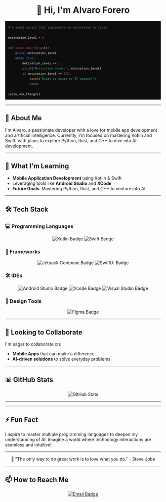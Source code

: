<h1 align="center">👋 Hi, I'm Alvaro Forero </h1>

<p align="center">
   <img src="https://github.com/AlGSyntax/AlGSyntax/blob/main/Bildschirmfoto%202024-05-04%20um%2010.23.49.png?raw=true" alt="Banner about Alvaro" width="600"/>
</p>

---

## 👀 About Me
I'm Alvaro, a passionate developer with a love for mobile app development and artificial intelligence. Currently, I'm focused on mastering Kotlin and Swift, with plans to explore Python, Rust, and C++ to dive into AI development.

---

## 🌱 What I'm Learning
- **Mobile Application Development** using Kotlin & Swift
- Leveraging tools like **Android Studio** and **XCode**
- **Future Goals**: Mastering Python, Rust, and C++ to venture into AI 

---

## 🛠 Tech Stack
### 💻 **Programming Languages**
<p align="center">
   <img src="https://img.shields.io/badge/Kotlin-0095D5?style=for-the-badge&logo=kotlin&logoColor=white" alt="Kotlin Badge"/>
   <img src="https://img.shields.io/badge/Swift-FA7343?style=for-the-badge&logo=swift&logoColor=white" alt="Swift Badge"/>
</p>

### 🧰 **Frameworks**
<p align="center">
   <img src="https://img.shields.io/badge/Jetpack%20Compose-4285F4?style=for-the-badge&logo=jetpack-compose&logoColor=white" alt="Jetpack Compose Badge"/>
   <img src="https://img.shields.io/badge/SwiftUI-006AFF?style=for-the-badge&logo=swift&logoColor=white" alt="SwiftUI Badge"/>
</p>

### 🛠 **IDEs**
<p align="center">
   <img src="https://img.shields.io/badge/Android_Studio-3DDC84?style=for-the-badge&logo=android-studio&logoColor=white" alt="Android Studio Badge"/>
   <img src="https://img.shields.io/badge/Xcode-1575F9?style=for-the-badge&logo=xcode&logoColor=white" alt="Xcode Badge"/>
   <img src="https://img.shields.io/badge/Visual_Studio-5C2D91?style=for-the-badge&logo=visual-studio&logoColor=white" alt="Visual Studio Badge"/>
</p>

### 🎨 **Design Tools**
<p align="center">
   <img src="https://img.shields.io/badge/Figma-F24E1E?style=for-the-badge&logo=figma&logoColor=white" alt="Figma Badge"/>
</p>

---

## 💞️ Looking to Collaborate
I'm eager to collaborate on:
- **Mobile Apps** that can make a difference
- **AI-driven solutions** to solve everyday problems

---

## 📊 GitHub Stats
<p align="center">
   <img src="https://github-readme-stats.vercel.app/api?username=AlGSyntax&show_icons=true&theme=gruvbox" alt="GitHub Stats" />
</p>

---



---

## ⚡ Fun Fact
I aspire to master multiple programming languages to deepen my understanding of AI. Imagine a world where technology interactions are seamless and intuitive!

---



<p align="center">
   🚀 "The only way to do great work is to love what you do." - Steve Jobs
</p>



---

## 📫 How to Reach Me
<p align="center">
  <a href="mailto:algsyntax@gmail.com"><img src="https://img.shields.io/badge/Email-D14836?style=for-the-badge&logo=gmail&logoColor=white" alt="Email Badge"/></a>
</p>
